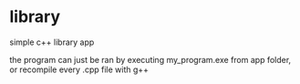 # library
simple c++ library app

the program can just be ran by executing my_program.exe from app folder, or recompile every .cpp file with g++
